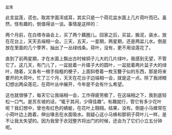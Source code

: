     盆莲 

   此言盆莲，谎也，取其字面浑成耳，其实只是一个荷花盆水面上几片荷叶而已。虽然，怪有趣的，倒值得谈一谈。事情是这样的：

   两个月前，在白塔寺庙会上，买了两个藕圈儿。回家之后，买盆，搬泥，装水，放在花台上，天天去端相一会。三天，五天，一星期，两星期，还是两盆儿水。倒是放在里面的几个荸荠，抽出了一丛绿线条。荷叶，没有，更不用谈莲花了。

   直到了前两星期，才在水面上飘出古时候铜子儿大的几片绿叶。我感到无望，不管它了。这几天，有门儿了，一盆挺着一片碟子大的圆叶，一盆挺着两片盆子大的绿叶，随着，又各有一根手指粗的梗子，上面斜卷着一枚玉簪子似的东西，那是将来要开的大荷叶。忙了三个月，天天在花台子边端相一会，就是这一点。除了我闭眼幻想出两朵莲花，在荷叶丛中展开，今年是不会有什么希望。

   这也就很够了，每天它让我端相一会，工作得疲劳极了，在这端相之下，我到底轻松一口气。是苏东坡的话，“辄于其间，少得佳趣”。有趣就行，管它有多少花叶呢？我幻想中，曾也有红色的蜻蜓，在花叶上翱翔。结果，没有。倒是小马蜂常在小荷叶边上跑着，伸出喙去在水面吸水。我疑心这小马蜂和那铜子荷叶儿一样，是不让我太失望的。因为我曾于衣冠整齐将出门的时候，还会为了它们小立五分钟呢。

